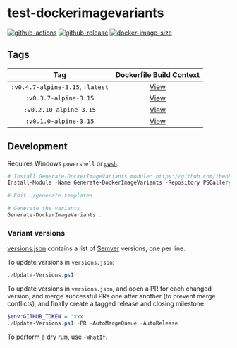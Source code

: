 # test-dockerimagevariants

[![github-actions](https://github.com/theohbrothers/test-dockerimagevariants/workflows/ci-master-pr/badge.svg)](https://github.com/theohbrothers/test-dockerimagevariants/actions)
[![github-release](https://img.shields.io/github/v/release/theohbrothers/test-dockerimagevariants?style=flat-square)](https://github.com/theohbrothers/test-dockerimagevariants/releases/)
[![docker-image-size](https://img.shields.io/docker/image-size/theohbrothers/test-dockerimagevariants/latest)](https://hub.docker.com/r/theohbrothers/test-dockerimagevariants)

## Tags

| Tag | Dockerfile Build Context |
|:-------:|:---------:|
| `:v0.4.7-alpine-3.15`, `:latest` | [View](variants/v0.4.7-alpine-3.15) |
| `:v0.3.7-alpine-3.15` | [View](variants/v0.3.7-alpine-3.15) |
| `:v0.2.10-alpine-3.15` | [View](variants/v0.2.10-alpine-3.15) |
| `:v0.1.0-alpine-3.15` | [View](variants/v0.1.0-alpine-3.15) |

## Development

Requires Windows `powershell` or [`pwsh`](https://github.com/PowerShell/PowerShell).

```powershell
# Install Generate-DockerImageVariants module: https://github.com/theohbrothers/Generate-DockerImageVariants
Install-Module -Name Generate-DockerImageVariants -Repository PSGallery -Scope CurrentUser -Force -Verbose

# Edit ./generate templates

# Generate the variants
Generate-DockerImageVariants .
```

### Variant versions

[versions.json](generate/definitions/versions.json) contains a list of [Semver](https://semver.org/) versions, one per line.

To update versions in `versions.json`:

```powershell
./Update-Versions.ps1
```

To update versions in `versions.json`, and open a PR for each changed version, and merge successful PRs one after another (to prevent merge conflicts), and finally create a tagged release and closing milestone:

```powershell
$env:GITHUB_TOKEN = 'xxx'
./Update-Versions.ps1 -PR -AutoMergeQueue -AutoRelease
```

To perform a dry run, use `-WhatIf`.

